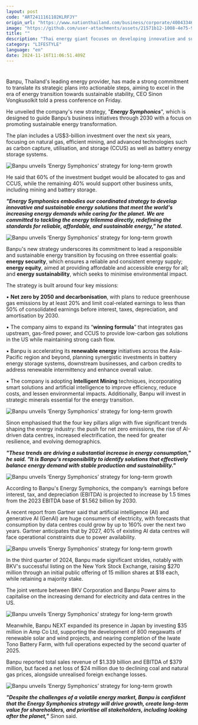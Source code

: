 ```yaml
---
layout: post
code: "ART2411161102KLRFJY"
origin_url: "https://www.nationthailand.com/business/corporate/40043346"
image: "https://github.com/user-attachments/assets/21571b12-1008-4e75-91ca-694fd9f9b9fa"
title: ""
description: "Thai energy giant focuses on developing innovative and sustainable energy solutions"
category: "LIFESTYLE"
language: "en"
date: 2024-11-16T11:06:51.409Z
---
```


# 











Banpu, Thailand's leading energy provider, has made a strong commitment to translate its strategic plans into actionable steps, aiming to excel in the era of energy transition towards sustainable stability, CEO Sinon Vongkusolkit told a press conference on Friday.

He unveiled the company's new strategy, "_**Energy Symphonics**_", which is designed to guide Banpu’s business initiatives through 2030 with a focus on promoting sustainable energy transformation.

The plan includes a US$3-billion investment over the next six years, focusing on natural gas, efficient mining, and advanced technologies such as carbon capture, utilisation, and storage (CCUS) as well as battery energy storage systems.

  ![Banpu unveils ‘Energy Symphonics’ strategy for long-term growth](https://github.com/user-attachments/assets/16517f35-62ad-46b3-887a-4ed60bdb8ea0)

He said that 60% of the investment budget would be allocated to gas and CCUS, while the remaining 40% would support other business units, including mining and battery storage.

_**"Energy Symphonics embodies our coordinated strategy to develop innovative and sustainable energy solutions that meet the world's increasing energy demands while caring for the planet. We are committed to tackling the energy trilemma directly, redefining the standards for reliable, affordable, and sustainable energy," he stated.**_

  ![Banpu unveils ‘Energy Symphonics’ strategy for long-term growth](https://github.com/user-attachments/assets/7a6376ee-5028-4e81-ae8e-360cfd9a720e)

Banpu's new strategy underscores its commitment to lead a responsible and sustainable energy transition by focusing on three essential goals: **energy security**, which ensures a reliable and consistent energy supply; **energy equity**, aimed at providing affordable and accessible energy for all; and **energy sustainability**, which seeks to minimise environmental impact.



The strategy is built around four key missions:

▪︎ **Net zero by 2050 and decarbonisation**, with plans to reduce greenhouse gas emissions by at least 20% and limit coal-related earnings to less than 50% of consolidated earnings before interest, taxes, depreciation, and amortisation by 2030.

▪︎ The company aims to expand its “**winning formula**” that integrates gas upstream, gas-fired power, and CCUS to provide low-carbon gas solutions in the US while maintaining strong cash flow.

▪︎ Banpu is accelerating its **renewable energy** initiatives across the Asia-Pacific region and beyond, planning synergistic investments in battery energy storage systems, downstream businesses, and carbon credits to address renewable intermittency and enhance overall value.

▪︎ The company is adopting **Intelligent Mining** techniques, incorporating smart solutions and artificial intelligence to improve efficiency, reduce costs, and lessen environmental impacts. Additionally, Banpu will invest in strategic minerals essential for the energy transition.

  ![Banpu unveils ‘Energy Symphonics’ strategy for long-term growth](https://github.com/user-attachments/assets/8ef9fcc4-717c-4116-9939-dd83ef089b17)

Sinon emphasised that the four key pillars align with five significant trends shaping the energy industry: the push for net zero emissions, the rise of AI-driven data centres, increased electrification, the need for greater resilience, and evolving demographics.

_**"These trends are driving a substantial increase in energy consumption," he said. "It is Banpu's responsibility to identify solutions that effectively balance energy demand with stable production and sustainability."**_



  ![Banpu unveils ‘Energy Symphonics’ strategy for long-term growth](https://media.nationthailand.com/uploads/images/contents/w1024/2024/11/t4crheNTUQ7Pvi1Ukuxv.webp?x-image-process=style/lg-webp)

According to Banpu's Energy Symphonics, the company’s  earnings before interest, tax, and depreciation (EBITDA) is projected to increase by 1.5 times from the 2023 EBITDA base of $1.562 billion by 2030.

A recent report from Gartner said that artificial intelligence (AI) and generative AI (GenAI) are huge consumers of electricity, with forecasts that consumption by data centres could grow by up to 160% over the next two years. Gartner anticipates that by 2027, 40% of existing AI data centres will face operational constraints due to power availability.

  ![Banpu unveils ‘Energy Symphonics’ strategy for long-term growth](https://github.com/user-attachments/assets/55060009-574a-4d7a-9edc-a301ac6878fb)

In the third quarter of 2024, Banpu made significant strides, notably with BKV's successful listing on the New York Stock Exchange, raising $270 million through an initial public offering of 15 million shares at $18 each, while retaining a majority stake.



The joint venture between BKV Corporation and Banpu Power aims to capitalise on the increasing demand for electricity and data centres in the US.

  ![Banpu unveils ‘Energy Symphonics’ strategy for long-term growth](https://media.nationthailand.com/uploads/images/contents/w1024/2024/11/vaDiZeRjqPEucFForlsh.webp?x-image-process=style/lg-webp)

Meanwhile, Banpu NEXT expanded its presence in Japan by investing $35 million in Amp Co Ltd, supporting the development of 800 megawatts of renewable solar and wind projects, and nearing completion of the Iwate Tono Battery Farm, with full operations expected by the second quarter of 2025.



Banpu reported total sales revenue of $1.339 billion and EBITDA of $379 million, but faced a net loss of $24 million due to declining coal and natural gas prices, alongside unrealised foreign exchange losses.

  ![Banpu unveils ‘Energy Symphonics’ strategy for long-term growth](https://github.com/user-attachments/assets/694d2d2e-4625-4a63-ae44-acec2b571d91)

_**"Despite the challenges of a volatile energy market, Banpu is confident that the Energy Symphonics strategy will drive growth, create long-term value for shareholders, and prioritise all stakeholders, including looking after the planet,"**_ Sinon said.
